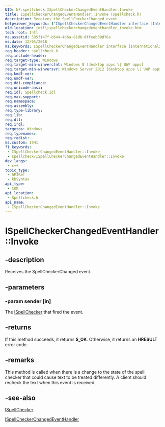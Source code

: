```yaml
---
UID: NF:spellcheck.ISpellCheckerChangedEventHandler.Invoke
title: ISpellCheckerChangedEventHandler::Invoke (spellcheck.h)
description: Receives the SpellCheckerChanged event.
helpviewer_keywords: ["ISpellCheckerChangedEventHandler interface [Internationalization for Windows Applications]","Invoke method","ISpellCheckerChangedEventHandler.Invoke","ISpellCheckerChangedEventHandler::Invoke","Invoke","Invoke method [Internationalization for Windows Applications]","Invoke method [Internationalization for Windows Applications]","ISpellCheckerChangedEventHandler interface","intl.ispellcheckerchangedeventhandler_invoke","spellcheck/ISpellCheckerChangedEventHandler::Invoke"]
old-location: intl\ispellcheckerchangedeventhandler_invoke.htm
tech.root: Intl
ms.assetid: 585f147f-b644-4b6a-81d6-8ffeeb39d76a
ms.date: 12/05/2018
ms.keywords: ISpellCheckerChangedEventHandler interface [Internationalization for Windows Applications],Invoke method, ISpellCheckerChangedEventHandler.Invoke, ISpellCheckerChangedEventHandler::Invoke, Invoke, Invoke method [Internationalization for Windows Applications], Invoke method [Internationalization for Windows Applications],ISpellCheckerChangedEventHandler interface, intl.ispellcheckerchangedeventhandler_invoke, spellcheck/ISpellCheckerChangedEventHandler::Invoke
req.header: spellcheck.h
req.include-header: 
req.target-type: Windows
req.target-min-winverclnt: Windows 8 [desktop apps \| UWP apps]
req.target-min-winversvr: Windows Server 2012 [desktop apps \| UWP apps]
req.kmdf-ver: 
req.umdf-ver: 
req.ddi-compliance: 
req.unicode-ansi: 
req.idl: Spellcheck.idl
req.max-support: 
req.namespace: 
req.assembly: 
req.type-library: 
req.lib: 
req.dll: 
req.irql: 
targetos: Windows
req.typenames: 
req.redist: 
ms.custom: 19H1
f1_keywords:
 - ISpellCheckerChangedEventHandler::Invoke
 - spellcheck/ISpellCheckerChangedEventHandler::Invoke
dev_langs:
 - c++
topic_type:
 - APIRef
 - kbSyntax
api_type:
 - COM
api_location:
 - Spellcheck.h
api_name:
 - ISpellCheckerChangedEventHandler::Invoke
---
```


# ISpellCheckerChangedEventHandler::Invoke


## -description

Receives the SpellCheckerChanged event.

## -parameters

### -param sender [in]

The <a href="/windows/desktop/api/spellcheck/nn-spellcheck-ispellchecker">ISpellChecker</a> that fired the event.

## -returns

If this method succeeds, it returns <b xmlns:loc="http://microsoft.com/wdcml/l10n">S_OK</b>. Otherwise, it returns an <b xmlns:loc="http://microsoft.com/wdcml/l10n">HRESULT</b> error code.

## -remarks

This method is called when there is a change to the state of the spell checker that could cause text to be treated differently. A client should recheck the text when this event is received.

## -see-also

<a href="/windows/desktop/api/spellcheck/nn-spellcheck-ispellchecker">ISpellChecker</a>



<a href="/windows/desktop/api/spellcheck/nn-spellcheck-ispellcheckerchangedeventhandler">ISpellCheckerChangedEventHandler</a>

